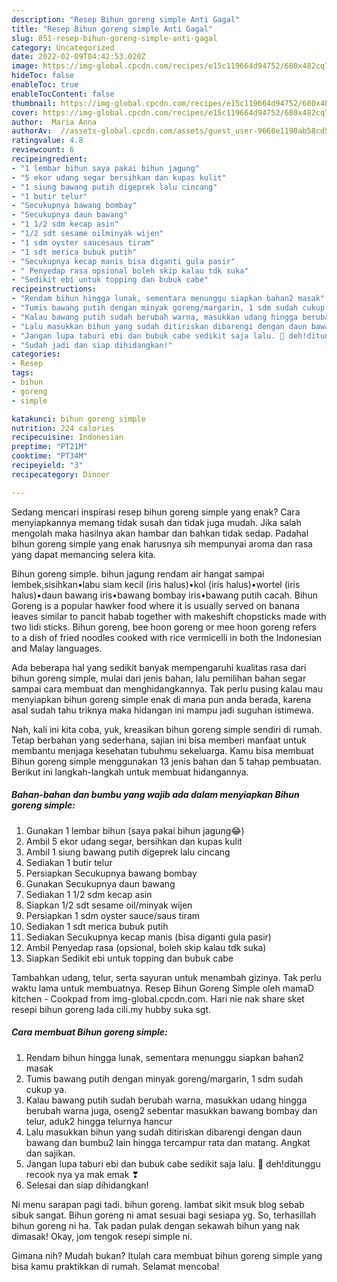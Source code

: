 ```yaml
---
description: "Resep Bihun goreng simple Anti Gagal"
title: "Resep Bihun goreng simple Anti Gagal"
slug: 851-resep-bihun-goreng-simple-anti-gagal
category: Uncategorized
date: 2022-02-09T04:42:53.020Z
image: https://img-global.cpcdn.com/recipes/e15c119664d94752/680x482cq70/bihun-goreng-simple-foto-resep-utama.jpg
hideToc: false
enableToc: true
enableTocContent: false
thumbnail: https://img-global.cpcdn.com/recipes/e15c119664d94752/680x482cq70/bihun-goreng-simple-foto-resep-utama.jpg
cover: https://img-global.cpcdn.com/recipes/e15c119664d94752/680x482cq70/bihun-goreng-simple-foto-resep-utama.jpg
author:  Maria Anna
authorAv:  //assets-global.cpcdn.com/assets/guest_user-9668e1190ab58cd58d666d5934e79c79da2e02f4421a6ed9abc4b163da97d6e7.png
ratingvalue: 4.8
reviewcount: 6
recipeingredient:
- "1 lembar bihun saya pakai bihun jagung"
- "5 ekor udang segar bersihkan dan kupas kulit"
- "1 siung bawang putih digeprek lalu cincang"
- "1 butir telur"
- "Secukupnya bawang bombay"
- "Secukupnya daun bawang"
- "1 1/2 sdm kecap asin"
- "1/2 sdt sesame oilminyak wijen"
- "1 sdm oyster saucesaus tiram"
- "1 sdt merica bubuk putih"
- "Secukupnya kecap manis bisa diganti gula pasir"
- " Penyedap rasa opsional boleh skip kalau tdk suka"
- "Sedikit ebi untuk topping dan bubuk cabe"
recipeinstructions:
- "Rendam bihun hingga lunak, sementara menunggu siapkan bahan2 masak"
- "Tumis bawang putih dengan minyak goreng/margarin, 1 sdm sudah cukup ya."
- "Kalau bawang putih sudah berubah warna, masukkan udang hingga berubah warna juga, oseng2 sebentar masukkan bawang bombay dan telur, aduk2 hingga telurnya hancur"
- "Lalu masukkan bihun yang sudah ditiriskan dibarengi dengan daun bawang dan bumbu2 lain hingga tercampur rata dan matang. Angkat dan sajikan."
- "Jangan lupa taburi ebi dan bubuk cabe sedikit saja lalu. 📸 deh!ditunggu recook nya ya mak emak ❣"
- "Sudah jadi dan siap dihidangkan!"
categories:
- Resep
tags:
- bihun
- goreng
- simple

katakunci: bihun goreng simple 
nutrition: 224 calories
recipecuisine: Indonesian
preptime: "PT21M"
cooktime: "PT34M"
recipeyield: "3"
recipecategory: Dinner

---
```



Sedang mencari inspirasi resep bihun goreng simple yang enak? Cara menyiapkannya memang tidak susah dan tidak juga mudah. Jika salah mengolah maka hasilnya akan hambar dan bahkan tidak sedap. Padahal bihun goreng simple yang enak harusnya sih mempunyai aroma dan rasa yang dapat memancing selera kita.


Bihun goreng simple. bihun jagung rendam air hangat sampai lembek,sisihkan•labu siam kecil (iris halus)•kol (iris halus)•wortel (iris halus)•daun bawang iris•bawang bombay iris•bawang putih cacah. Bihun Goreng is a popular hawker food where it is usually served on banana leaves similar to pancit habab together with makeshift chopsticks made with two lidi sticks. Bihun goreng, bee hoon goreng or mee hoon goreng refers to a dish of fried noodles cooked with rice vermicelli in both the Indonesian and Malay languages.

Ada beberapa hal yang sedikit banyak mempengaruhi kualitas rasa dari bihun goreng simple, mulai dari jenis bahan, lalu pemilihan bahan segar sampai cara membuat dan menghidangkannya. Tak perlu pusing kalau mau menyiapkan bihun goreng simple enak di mana pun anda berada, karena asal sudah tahu triknya maka hidangan ini mampu jadi suguhan istimewa.


Nah, kali ini kita coba, yuk, kreasikan bihun goreng simple sendiri di rumah. Tetap berbahan yang sederhana, sajian ini bisa memberi manfaat untuk membantu menjaga kesehatan tubuhmu sekeluarga. Kamu bisa membuat Bihun goreng simple menggunakan 13 jenis bahan dan 5 tahap pembuatan. Berikut ini langkah-langkah untuk membuat hidangannya.

<!--inarticleads1-->

##### Bahan-bahan dan bumbu yang wajib ada dalam menyiapkan Bihun goreng simple:

1. Gunakan 1 lembar bihun (saya pakai bihun jagung😂)
1. Ambil 5 ekor udang segar, bersihkan dan kupas kulit
1. Ambil 1 siung bawang putih digeprek lalu cincang
1. Sediakan 1 butir telur
1. Persiapkan Secukupnya bawang bombay
1. Gunakan Secukupnya daun bawang
1. Sediakan 1 1/2 sdm kecap asin
1. Siapkan 1/2 sdt sesame oil/minyak wijen
1. Persiapkan 1 sdm oyster sauce/saus tiram
1. Sediakan 1 sdt merica bubuk putih
1. Sediakan Secukupnya kecap manis (bisa diganti gula pasir)
1. Ambil  Penyedap rasa (opsional, boleh skip kalau tdk suka)
1. Siapkan Sedikit ebi untuk topping dan bubuk cabe


Tambahkan udang, telur, serta sayuran untuk menambah gizinya. Tak perlu waktu lama untuk membuatnya. Resep Bihun Goreng Simple oleh mamaD kitchen - Cookpad from img-global.cpcdn.com. Hari nie nak share sket resepi bihun goreng lada cili.my hubby suka sgt. 

<!--inarticleads2-->

##### Cara membuat Bihun goreng simple:

1. Rendam bihun hingga lunak, sementara menunggu siapkan bahan2 masak
1. Tumis bawang putih dengan minyak goreng/margarin, 1 sdm sudah cukup ya.
1. Kalau bawang putih sudah berubah warna, masukkan udang hingga berubah warna juga, oseng2 sebentar masukkan bawang bombay dan telur, aduk2 hingga telurnya hancur
1. Lalu masukkan bihun yang sudah ditiriskan dibarengi dengan daun bawang dan bumbu2 lain hingga tercampur rata dan matang. Angkat dan sajikan.
1. Jangan lupa taburi ebi dan bubuk cabe sedikit saja lalu. 📸 deh!ditunggu recook nya ya mak emak ❣
1. Selesai dan siap dihidangkan!

Ni menu sarapan pagi tadi. bihun goreng. lambat sikit msuk blog sebab sibuk sangat. Bihun goreng ni amat sesuai bagi sesiapa yg. So, terhasillah bihun goreng ni ha. Tak padan pulak dengan sekawah bihun yang nak dimasak! Okay, jom tengok resepi simple ni. 

Gimana nih? Mudah bukan? Itulah cara membuat bihun goreng simple yang bisa kamu praktikkan di rumah. Selamat mencoba!
